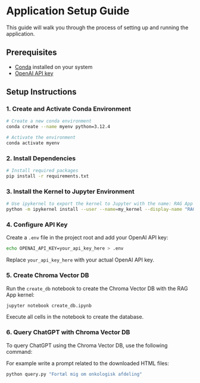 # Application Setup Guide

This guide will walk you through the process of setting up and running the application.
## Prerequisites

- [Conda](https://docs.conda.io/projects/conda/en/latest/user-guide/install/) installed on your system
- [OpenAI API key](https://platform.openai.com/account/api-keys)

## Setup Instructions

### 1. Create and Activate Conda Environment

```bash
# Create a new conda environment
conda create --name myenv python=3.12.4

# Activate the environment
conda activate myenv
```

### 2. Install Dependencies

```bash
# Install required packages
pip install -r requirements.txt
```
### 3. Install the Kernel to Jupyter Environment

```bash
# Use ipykernel to export the kernel to Jupyter with the name: RAG App
python -m ipykernel install --user --name=my_kernel --display-name "RAG App"

```

### 4. Configure API Key

Create a `.env` file in the project root and add your OpenAI API key:

```bash
echo OPENAI_API_KEY=your_api_key_here > .env
```

Replace `your_api_key_here` with your actual OpenAI API key.

### 5. Create Chroma Vector DB

Run the `create_db` notebook to create the Chroma Vector DB with the RAG App kernel:

```bash
jupyter notebook create_db.ipynb
```

Execute all cells in the notebook to create the database.

### 6. Query ChatGPT with Chroma Vector DB

To query ChatGPT using the Chroma Vector DB, use the following command:

For example write a prompt related to the downloaded HTML files:
```bash
python query.py "Fortæl mig om onkologisk afdeling"
```

